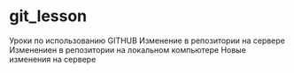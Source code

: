 # git_lesson
Уроки по использованию GITHUB
Изменение в репозитории на сервере
Изменениен в репозитории на локальном компьютере
Новые изменения на сервере
